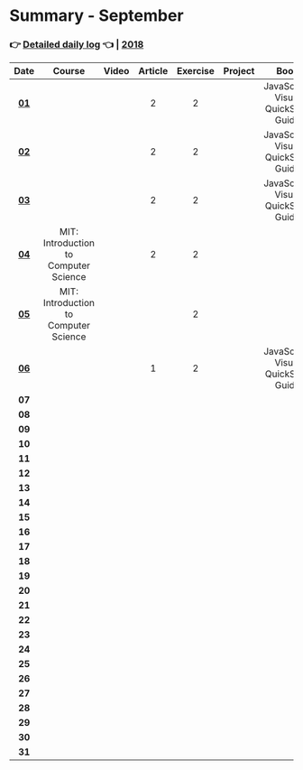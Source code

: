 # Summary - September
### 👉 [Detailed daily log](https://github.com/jpacsai/LearningPath/blob/master/Daily-log/September/Daily-log_September.md) 👈 | [2018](https://github.com/jpacsai/LearningPath/blob/master/Daily-log/README.md)

| Date   | Course                | Video | Article | Exercise | Project | Book                                | Achievement |
| :----: | :-------------------: | :---: | :-----: | :------: | :-----: | :--------------------------------:  | :---------: |
| **[01](https://github.com/jpacsai/LearningPath/blob/master/Daily-log/September/Daily-log_September.md#01-09)**                                  |                       |       | 2       | 2        |         | JavaScript: Visual QuickStart Guide |             |
| **[02](https://github.com/jpacsai/LearningPath/blob/master/Daily-log/September/Daily-log_September.md#02-09)**                                  |                       |       | 2       | 2        |         | JavaScript: Visual QuickStart Guide |             |
| **[03](https://github.com/jpacsai/LearningPath/blob/master/Daily-log/September/Daily-log_September.md#03-09)**                                  |                       |       | 2       |  2       |         | JavaScript: Visual QuickStart Guide |             |
| **[04](https://github.com/jpacsai/LearningPath/blob/master/Daily-log/September/Daily-log_September.md#04-09)**                                  | MIT: Introduction to Computer Science |       | 2       | 2        |         |                                     |             |
| **[05](https://github.com/jpacsai/LearningPath/blob/master/Daily-log/September/Daily-log_September.md#05-09)**                                  | MIT: Introduction to Computer Science |       |         | 2        |          |         |                                     |             |
| **[06](https://github.com/jpacsai/LearningPath/blob/master/Daily-log/September/Daily-log_September.md#06-09)**                                  |                       |       | 1       | 2        |         | JavaScript: Visual QuickStart Guide |             |
| **07**                                                                                                                                          |                       |       |         |          |         |                                     |             |
| **08**                                                                                                                                          |                       |       |         |          |         |                                     |             |
| **09**                                                                                                                                          |                       |       |         |          |         |                                     |             |
| **10**                                                                                                                                          |                       |       |         |          |         |                                     |             |
| **11**                                                                                                                                          |                       |       |         |          |         |                                     |             |
| **12**                                                                                                                                          |                       |       |         |          |         |                                     |             |
| **13**                                                                                                                                          |                       |       |         |          |         |                                     |             |
| **14**                                                                                                                                          |                       |       |         |          |         |                                     |             |
| **15**                                                                                                                                          |                       |       |         |          |         |                                     |             |
| **16**                                                                                                                                          |                       |       |         |          |         |                                     |             |
| **17**                                                                                                                                          |                       |       |         |          |         |                                     |             |
| **18**                                                                                                                                          |                       |       |         |          |         |                                     |             |
| **19**                                                                                                                                          |                       |       |         |          |         |                                     |             |
| **20**                                                                                                                                          |                       |       |         |          |         |                                     |             |
| **21**                                                                                                                                          |                       |       |         |          |         |                                     |             |
| **22**                                                                                                                                          |                       |       |         |          |         |                                     |             |
| **23**                                                                                                                                          |                       |       |         |          |         |                                     |             |
| **24**                                                                                                                                          |                       |       |         |          |         |                                     |             |
| **25**                                                                                                                                          |                       |       |         |          |         |                                     |             |
| **26**                                                                                                                                          |                       |       |         |          |         |                                     |             |
| **27**                                                                                                                                          |                       |       |         |          |         |                                     |             |
| **28**                                                                                                                                          |                       |       |         |          |         |                                     |             |
| **29**                                                                                                                                          |                       |       |         |          |         |                                     |             |
| **30**                                                                                                                                          |                       |       |         |          |         |                                     |             |
| **31**                                                                                                                                          |                       |       |         |          |         |                                     |             |

